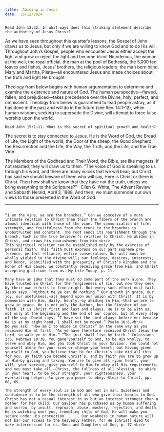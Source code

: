 ```yaml
---
title:  Abiding in Jesus
date:  26/12/2024
---
```


`Read John 12:32. In what ways does this striking statement describe the authority of Jesus Christ?`

As we have seen throughout this quarter’s lessons, the Gospel of John draws us to Jesus, but only if we are willing to know God and to do His will. Throughout John’s Gospel, people who encounter Jesus either accept the light and grow or reject the light and become blind. Nicodemus, the woman at the well, the royal official, the man at the pool of Bethesda, the 5,000 fed loaves and fishes, Jesus’ brothers, the religious leaders, the man born blind, Mary and Martha, Pilate—all encountered Jesus and made choices about the truth and light He brought.

Theology from below begins with human argumentation to determine and examine the existence and nature of God. The human perspective—flawed, fallen, and prejudiced—takes precedence over the Divine, holy, perfect, and omniscient. Theology from below is guaranteed to lead people astray, as it has done in the past and will do in the future (see Rev. 14:1–12), when human wisdom, seeking to supersede the Divine, will attempt to force false worship upon the world.

`Read John 15:1–11. What is the secret of spiritual growth and health?`

The secret is to stay connected to Jesus. He is the Word of God, the Bread of Life, the Light of the world, the Door of the sheep, the Good Shepherd, the Resurrection and the Life, the Way, the Truth, and the Life, and the True Vine.

The Members of the Godhead and Their Word, the Bible, are like magnets. If not resisted, they will draw us to them. “The voice of God is speaking to us through his word, and there are many voices that we will hear; but Christ has said we should beware of them who will say, Here is Christ or there is Christ. Then how shall we know that they have not the truth, unless we bring everything to the Scriptures?”—Ellen G. White, The Advent Review and Sabbath Herald, April 3, 1888. And then, we must surrender our own views to those presented in the Word of God.

---

```=Additional Reading: Selected Quotes from Ellen G. White

“I am the vine, ye are the branches.” Can we conceive of a more intimate relation to Christ than this? The fibers of the branch are almost identical with those of the vine. The communication of life, strength, and fruitfulness from the trunk to the branches is unobstructed and constant. The root sends its nourishment through the branch. Such is the true believer’s relation to Christ. He abides in Christ, and draws his nourishment from Him.<br/>
This spiritual relation can be established only by the exercise of personal faith. This faith must express on our part supreme pre­ference, perfect reliance, entire consecration. Our will must be wholly yielded to the divine will; our feelings, desires, interests, and honor, identified with the prosperity of Christ’s kingdom and the honor of His cause, we constantly receiving grace from Him, and Christ accepting gratitude from us.—My Life Today, p. 11.

Many have an idea that they must do some part of the work alone. They have trusted in Christ for the forgiveness of sin, but now they seek by their own efforts to live aright. But every such effort must fail. Jesus says, “Without Me ye can do nothing.” Our growth in grace, our joy, our usefulness,—all depend upon our union with Christ. It is by communion with Him, daily, hourly,—by abiding in Him,—that we are to grow in grace. He is not only the Author, but the Finisher of our faith. It is Christ first and last and always. He is to be with us, not only at the beginning and the end of our course, but at every step of the way. David says, “I have set the Lord always before me: because He is at my right hand, I shall not be moved.” Psalm 16:8.<br/>
Do you ask, “How am I to abide in Christ?” In the same way as you received Him at first. “As ye have therefore received Christ Jesus the Lord, so walk ye in Him.” “The just shall live by faith.” Colossians 2:6; Hebrews 10:38. You gave yourself to God, to be His wholly, to serve and obey Him, and you took Christ as your Saviour. You could not yourself atone for your sins or change your heart; but having given yourself to God, you believe that He for Christ’s sake did all this for you. By faith you became Christ’s, and by faith you are to grow up in Him—by giving and taking. You are to give all,—your heart, your will, your service,—give yourself to Him to obey all His requirements; and you must take all,—Christ, the fullness of all blessing, to abide in your heart, to be your strength, your righteousness, your everlasting helper,—to give you power to obey.—Steps to Christ, pp. 68, 69.

The strength of every soul is in God and not in man. Quietness and confidence is to be the strength of all who give their hearts to God. Christ has not a casual interest in us but an interest stronger than a mother for her child. Our Saviour has purchased us by human suffering and sorrow, by insult, reproach, abuse, mockery, rejection, and death. He is watching over you, trembling child of God. He will make you secure under His protection. . . . Our weakness in human nature will not bar our access to the heavenly Father, for He [Christ] died to make intercession for us.—Sons and Daughters of God, p. 77.<br/>
```